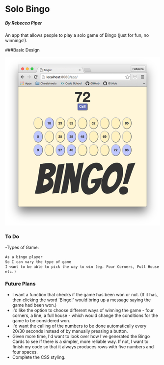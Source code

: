 # Solo Bingo

##### By Rebecca Piper



An app that allows people to play a solo game of Bingo (just for fun, no winnings!).

###Basic Design

![Current Appearance](/img/webpage.png)

### To Do

-Types of Game:

```
As a bingo player
So I can vary the type of game
I want to be able to pick the way to win (eg. Four Corners, Full House etc.)
```
### Future Plans

- I want a function that checks if the game has been won or not. (If it has, then clicking the word 'Bingo!' would bring up a message saying the game had been won.)
- I'd like the option to choose different ways of winning the game - four corners, a line, a full house - which would change the conditions for the game to be considered won.
- I'd want the calling of the numbers to be done automatically every 20/30 seconds instead of by manually pressing a button.
- Given more time, I'd want to look over how I've generated the Bingo Cards to see if there is a simpler, more reliable way. If not, I want to finish my code so that it always produces rows with five numbers and four spaces.
- Complete the CSS styling.
